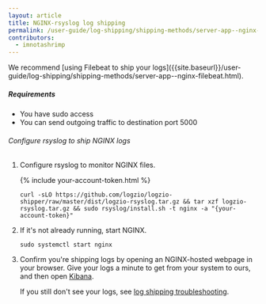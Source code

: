 ```yaml
---
layout: article
title: NGINX-rsyslog log shipping
permalink: /user-guide/log-shipping/shipping-methods/server-app--nginx-rsyslog.html
contributors:
  - imnotashrimp
---
```


<div class="info-box tip">
  We recommend [using Filebeat to ship your logs]({{site.baseurl}}/user-guide/log-shipping/shipping-methods/server-app--nginx-filebeat.html).
</div>

##### Requirements

* You have sudo access
* You can send outgoing traffic to destination port 5000

###### Configure rsyslog to ship NGINX logs

1. Configure rsyslog to monitor NGINX files. 

    {% include your-account-token.html %}

    ```shell
    curl -sLO https://github.com/logzio/logzio-shipper/raw/master/dist/logzio-rsyslog.tar.gz && tar xzf logzio-rsyslog.tar.gz && sudo rsyslog/install.sh -t nginx -a "{your-account-token}"
    ```

2. If it's not already running, start NGINX.

    ```shell
    sudo systemctl start nginx
    ```

3. Confirm you're shipping logs by opening an NGINX-hosted webpage in your browser. Give your logs a minute to get from your system to ours, and then open [Kibana](https://app.logz.io/#/dashboard/kibana).

    If you still don't see your logs, see [log shipping troubleshooting]({{site.baseurl}}/user-guide/log-shipping/log-shipping-troubleshooting.html).